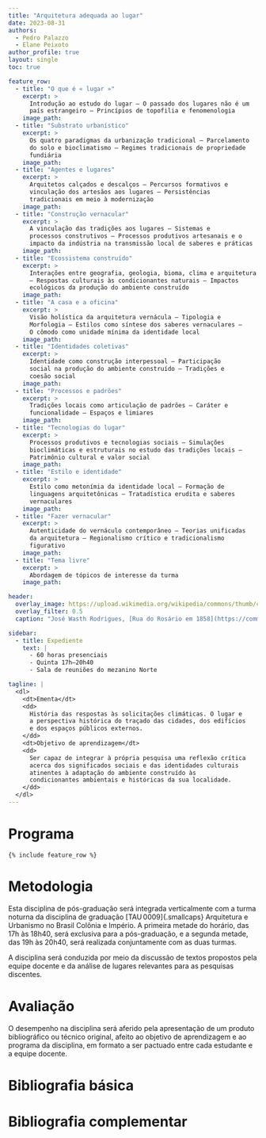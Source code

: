 ```yaml
---
title: "Arquitetura adequada ao lugar"
date: 2023-08-31
authors:
  - Pedro Palazzo
  - Elane Peixoto
author_profile: true
layout: single
toc: true

feature_row:
  - title: "O que é « lugar »"
    excerpt: >
      Introdução ao estudo do lugar – O passado dos lugares não é um
      país estrangeiro – Princípios de topofilia e fenomenologia
    image_path:
  - title: "Substrato urbanístico"
    excerpt: >
      Os quatro paradigmas da urbanização tradicional – Parcelamento
      do solo e bioclimatismo – Regimes tradicionais de propriedade
      fundiária
    image_path:
  - title: "Agentes e lugares"
    excerpt: >
      Arquitetos calçados e descalços – Percursos formativos e
      vinculação dos artesãos aos lugares – Persistências
      tradicionais em meio à modernização
    image_path:
  - title: "Construção vernacular"
    excerpt: >
      A vinculação das tradições aos lugares – Sistemas e
      processos construtivos – Processos produtivos artesanais e o
      impacto da indústria na transmissão local de saberes e práticas
    image_path:
  - title: "Ecossistema construído"
    excerpt: >
      Interações entre geografia, geologia, bioma, clima e arquitetura
      – Respostas culturais às condicionantes naturais – Impactos
      ecológicos da produção do ambiente construído
    image_path:
  - title: "A casa e a oficina"
    excerpt: >
      Visão holística da arquitetura vernácula – Tipologia e
      Morfologia – Estilos como síntese dos saberes vernaculares –
      O cômodo como unidade mínima da identidade local
    image_path:
  - title: "Identidades coletivas"
    excerpt: >
      Identidade como construção interpessoal – Participação
      social na produção do ambiente construído – Tradições e
      coesão social
    image_path:
  - title: "Processos e padrões"
    excerpt: >
      Tradições locais como articulação de padrões – Caráter e
      funcionalidade – Espaços e limiares
    image_path:
  - title: "Tecnologias do lugar"
    excerpt: >
      Processos produtivos e tecnologias sociais – Simulações
      bioclimáticas e estruturais no estudo das tradições locais –
      Patrimônio cultural e valor social
    image_path:
  - title: "Estilo e identidade"
    excerpt: >
      Estilo como metonímia da identidade local – Formação de
      linguagens arquitetônicas – Tratadística erudita e saberes
      vernaculares
    image_path:
  - title: "Fazer vernacular"
    excerpt: >
      Autenticidade do vernáculo contemporâneo – Teorias unificadas
      da arquitetura – Regionalismo crítico e tradicionalismo
      figurativo
    image_path:
  - title: "Tema livre"
    excerpt: >
      Abordagem de tópicos de interesse da turma
    image_path:

header:
  overlay_image: https://upload.wikimedia.org/wikipedia/commons/thumb/c/cd/José_Wasth_Rodrigues_-_Rua_do_Rosário,_1858,_Acervo_do_Museu_Paulista_da_USP.jpg/2560px-José_Wasth_Rodrigues_-_Rua_do_Rosário,_1858,_Acervo_do_Museu_Paulista_da_USP.jpg
  overlay_filter: 0.5
  caption: "José Wasth Rodrigues, [Rua do Rosário em 1858](https://commons.wikimedia.org/wiki/File:José_Wasth_Rodrigues_-_Rua_do_Rosário,_1858,_Acervo_do_Museu_Paulista_da_USP.jpg), 1920"

sidebar:
  - title: Expediente
    text: |
      - 60 horas presenciais
      - Quinta 17h–20h40
      - Sala de reuniões do mezanino Norte

tagline: |
  <dl>
    <dt>Ementa</dt>
    <dd>
      História das respostas às solicitações climáticas. O lugar e
      a perspectiva histórica do traçado das cidades, dos edifícios
      e dos espaços públicos externos.
    </dd>
    <dt>Objetivo de aprendizagem</dt>
    <dd>
      Ser capaz de integrar à própria pesquisa uma reflexão crítica
      acerca dos significados sociais e das identidades culturais
      atinentes à adaptação do ambiente construído às
      condicionantes ambientais e históricas da sua localidade.
    </dd>
  </dl>
---
```


# Programa #

```{=html}
{% include feature_row %}
```

# Metodologia #

Esta disciplina de pós-graduação será integrada verticalmente com a
turma noturna da disciplina de graduação [TAU 0009]{.smallcaps}
Arquitetura e Urbanismo no Brasil Colônia e Império. A primeira metade
do horário, das 17h às 18h40, será exclusiva para a pós-graduação, e a
segunda metade, das 19h às 20h40, será realizada conjuntamente com as
duas turmas.

A disciplina será conduzida por meio da discussão de textos propostos
pela equipe docente e da análise de lugares relevantes para as pesquisas
discentes.

# Avaliação #

O desempenho na disciplina será aferido pela apresentação de um produto
bibliográfico ou técnico original, afeito ao objetivo de aprendizagem e
ao programa da disciplina, em formato a ser pactuado entre cada
estudante e a equipe docente.

# Bibliografia básica #

# Bibliografia complementar #

